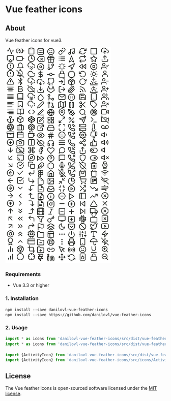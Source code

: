 # Vue feather icons #

## About ##

Vue feather icons for vue3.

![Alt text](/readme/icons.png?raw=true "Icons")

### Requirements

* Vue 3.3 or higher

### 1. Installation

```npm
npm install --save danilovl-vue-feather-icons
npm install --save https://github.com/danilovl/vue-feather-icons
```

### 2. Usage

```javascript
import * as icons from 'danilovl-vue-feather-icons/src/dist/vue-feather-icons'
import * as icons from 'danilovl-vue-feather-icons/src/dist/vue-feather-icons.min'

import {ActivityIcon} from 'danilovl-vue-feather-icons/src/dist/vue-feather-icons'
import {ActivityIcon} from 'danilovl-vue-feather-icons/src/icons/ActivityIcon'
```
## License

The Vue feather icons is open-sourced software licensed under the [MIT license](https://opensource.org/licenses/MIT).
